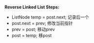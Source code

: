 **Reverse Linked List Steps:**

* ListNode temp = post.next; 记录后一个
* post.next = prev;                  修改当前指针
* prev = post;                           移动prev
* post = temp;                          移post

  



